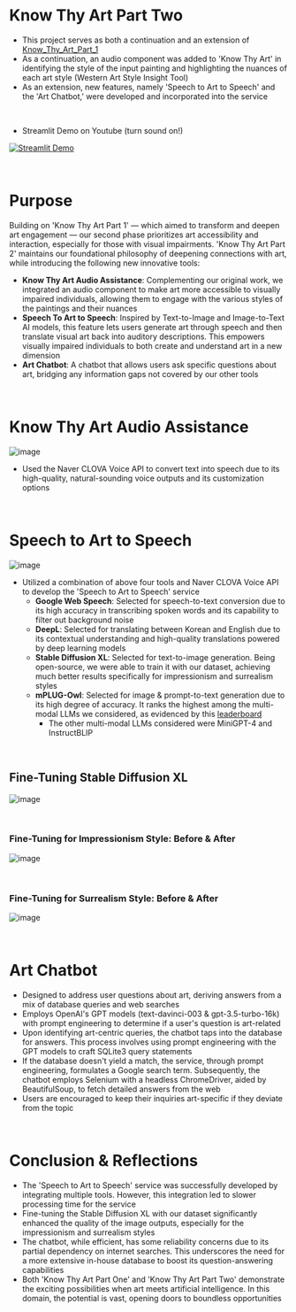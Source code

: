 # Know Thy Art Part Two
- This project serves as both a continuation and an extension of [Know_Thy_Art_Part_1](https://github.com/ryan-hk-koo/know_thy_art_part_1)  
- As a continuation, an audio component was added to 'Know Thy Art' in identifying the style of the input painting and highlighting the nuances of each art style (Western Art Style Insight Tool)
- As an extension, new features, namely 'Speech to Art to Speech' and the 'Art Chatbot,' were developed and incorporated into the service 

<br>

- Streamlit Demo on Youtube (turn sound on!)

[![Streamlit Demo](https://img.youtube.com/vi/CgBtw9AcVYY/0.jpg)](https://youtu.be/CgBtw9AcVYY)

<br>

# Purpose
Building on 'Know Thy Art Part 1' — which aimed to transform and deepen art engagement — our second phase prioritizes art accessibility and interaction, especially for those with visual impairments. 'Know Thy Art Part 2' maintains our foundational philosophy of deepening connections with art, while introducing the following new innovative tools: 

- **Know Thy Art Audio Assistance**: Complementing our original work, we integrated an audio component to make art more accessible to visually impaired individuals, allowing them to engage with the various styles of the paintings and their nuances 
- **Speech To Art to Speech**: Inspired by Text-to-Image and Image-to-Text AI models, this feature lets users generate art through speech and then translate visual art back into auditory descriptions. This empowers visually impaired individuals to both create and understand art in a new dimension
- **Art Chatbot**: A chatbot that allows users ask specific questions about art, bridging any information gaps not covered by our other tools

<br>

# Know Thy Art Audio Assistance
![image](https://github.com/ryan-hk-koo/know_thy_art_part_2/assets/143580734/97a2b0ee-5ed9-45ab-b117-6ca19b8318f6)
- Used the Naver CLOVA Voice API to convert text into speech due to its high-quality, natural-sounding voice outputs and its customization options

<br>

# Speech to Art to Speech
![image](https://github.com/ryan-hk-koo/know_thy_art_part_2/assets/143580734/2c7a6d5f-60ac-41e4-8fea-1b8cc1f42e94)
- Utilized a combination of above four tools and Naver CLOVA Voice API to develop the 'Speech to Art to Speech' service
  - **Google Web Speech**: Selected for speech-to-text conversion due to its high accuracy in transcribing spoken words and its capability to filter out background noise
  - **DeepL**: Selected for translating between Korean and English due to its contextual understanding and high-quality translations powered by deep learning models
  - **Stable Diffusion XL**: Selected for text-to-image generation. Being open-source, we were able to train it with our dataset, achieving much better results specifically for impressionism and surrealism styles
  - **mPLUG-Owl**: Selected for image & prompt-to-text generation due to its high degree of accuracy. It ranks the highest among the multi-modal LLMs we considered, as evidenced by this [leaderboard](https://opencompass.org.cn/leaderboard-multimodal)
    - The other multi-modal LLMs considered were MiniGPT-4 and InstructBLIP

<br>

## Fine-Tuning Stable Diffusion XL

![image](https://github.com/ryan-hk-koo/know_thy_art_part_2/assets/143580734/b87ab8b5-b5ff-446c-90ff-a3ff7f5dfb44)

<br>

### Fine-Tuning for Impressionism Style: Before & After 
![image](https://github.com/ryan-hk-koo/know_thy_art_part_2/assets/143580734/a5960fdf-150d-4536-8007-52098ac06e3c)


<br>

### Fine-Tuning for Surrealism Style: Before & After
![image](https://github.com/ryan-hk-koo/know_thy_art_part_2/assets/143580734/b0192dc7-0bd0-4a3e-9075-343175376481)


<br>

# Art Chatbot
- Designed to address user questions about art, deriving answers from a mix of database queries and web searches
- Employs OpenAI's GPT models (text-davinci-003 & gpt-3.5-turbo-16k) with prompt engineering to determine if a user's question is art-related
- Upon identifying art-centric queries, the chatbot taps into the database for answers. This process involves using prompt engineering with the GPT models to craft SQLite3 query statements
- If the database doesn't yield a match, the service, through prompt engineering, formulates a Google search term. Subsequently, the chatbot employs Selenium with a headless ChromeDriver, aided by BeautifulSoup, to fetch detailed answers from the web
- Users are encouraged to keep their inquiries art-specific if they deviate from the topic

<br>

# Conclusion & Reflections
- The 'Speech to Art to Speech' service was successfully developed by integrating multiple tools. However, this integration led to slower processing time for the service
- Fine-tuning the Stable Diffusion XL with our dataset significantly enhanced the quality of the image outputs, especially for the impressionism and surrealism styles
- The chatbot, while efficient, has some reliability concerns due to its partial dependency on internet searches. This underscores the need for a more extensive in-house database to boost its question-answering capabilities
- Both 'Know Thy Art Part One' and 'Know Thy Art Part Two' demonstrate the exciting possibilities when art meets artificial intelligence. In this domain, the potential is vast, opening doors to boundless opportunities


